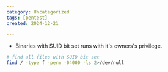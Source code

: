 ```yaml
---
category: Uncategorized
tags: [pentest]
created: 2024-12-21

---
```

- Binaries with SUID bit set runs with it's owners's privilege.
```bash
# find all files with SUID bit set
find / -type f -perm -04000 -ls 2>/dev/null
```